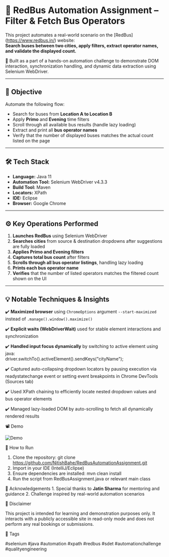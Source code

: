 # 🚌 RedBus Automation Assignment – Filter & Fetch Bus Operators

This project automates a real-world scenario on the [RedBus] (https://www.redbus.in/) website:  
**Search buses between two cities, apply filters, extract operator names, and validate the displayed count.**

🚀 Built as a part of a hands-on automation challenge to demonstrate DOM interaction, synchronization handling, and dynamic data extraction using Selenium WebDriver.

---

## 🎯 Objective

Automate the following flow:

  - Search for buses from **Location A to Location B**
  - Apply **Primo** and **Evening** time filters
  - Scroll through all available bus results (handle lazy loading)
  - Extract and print all **bus operator names**
  - Verify that the number of displayed buses matches the actual count listed on the page

---

## 🛠 Tech Stack

  - **Language:** Java 11  
  - **Automation Tool:** Selenium WebDriver v4.3.3  
  - **Build Tool:** Maven  
  - **Locators:** XPath  
  - **IDE:** Eclipse  
  - **Browser:** Google Chrome

---

## ⚙️ Key Operations Performed

  1. **Launches RedBus** using Selenium WebDriver  
  2. **Searches cities** from source & destination dropdowns after suggestions are fully loaded  
  3. **Applies Primo and Evening filters**  
  4. **Captures total bus count** after filters  
  5. **Scrolls through all bus operator listings**, handling lazy loading  
  6. **Prints each bus operator name**  
  7. **Verifies** that the number of listed operators matches the filtered count shown on the UI

---

## 💡 Notable Techniques & Insights

  ✔️ **Maximized browser** using `ChromeOptions` argument `--start-maximized` instead of `.manage().window().maximize()`
  
  ✔️ **Explicit waits (WebDriverWait)** used for stable element interactions and synchronization
  
  ✔️ **Handled input focus dynamically** by switching to active element using java:  
      driver.switchTo().activeElement().sendKeys("cityName");
      
  ✔️ Captured auto-collapsing dropdown locators by pausing execution via readystatechange event or setting event breakpoints in Chrome DevTools (Sources tab)
  
  ✔️ Used XPath chaining to efficiently locate nested dropdown values and bus operator elements
  
  ✔️ Managed lazy-loaded DOM by auto-scrolling to fetch all dynamically rendered results
  

📽️ Demo

![Demo](Red%20Bus%20Automation%20Assignment.gif)

📁 How to Run

  1. Clone the repository:
        git clone https://github.com/NitishBahe/RedBusAutomationAssignment.git
  2. Import in your IDE (IntelliJ/Eclipse)
  3. Ensure dependencies are installed:
        mvn clean install
  4. Run the script from RedBusAssignment.java or relevant main class

🙏 Acknowledgements
    1. Special thanks to **Jatin Sharma** for mentoring and guidance
    2. Challenge inspired by real-world automation scenarios


📌 Disclaimer
    
  This project is intended for learning and demonstration purposes only. It interacts with a publicly accessible site in read-only mode and does not perform any real bookings or submissions.

🔖 Tags

  #selenium #java #automation #xpath #redbus #sdet #automationchallenge #qualityengineering
